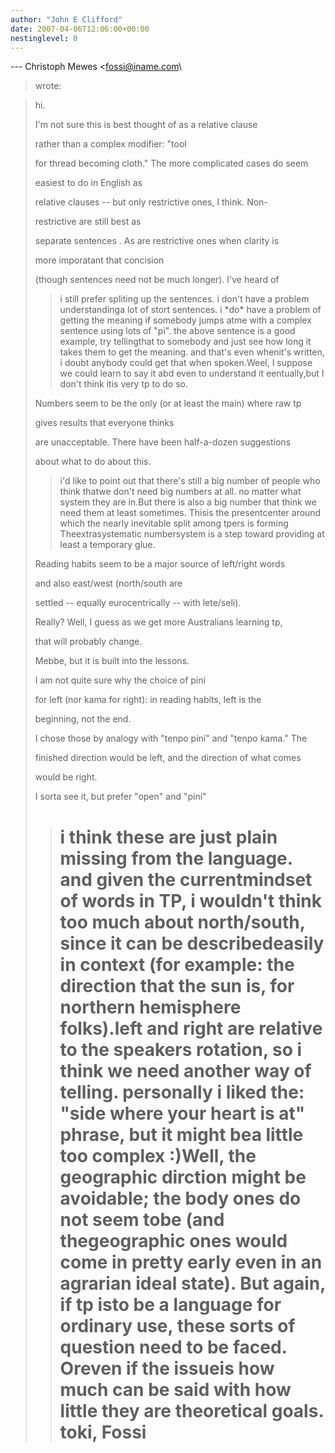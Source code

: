 ```yaml
---
author: "John E Clifford"
date: 2007-04-06T12:06:00+00:00
nestinglevel: 0
---
```

\---
 Christoph Mewes <[fossi@iname.com](mailto://fossi@iname.com)\
> wrote:

> hi.
>> 
> 
> 
> 
> I'm not sure this is best thought of as a relative clause
> 
> 
> rather than a complex modifier: "tool
> 
> 
> 
> for thread becoming cloth." The more complicated cases do seem
> 
> 
> easiest to do in English as
> 
> 
> 
> relative clauses --
 but only restrictive ones, I think. Non-
> 
> 
> restrictive are still best as
> 
> 
> 
> separate sentences . As are restrictive ones when clarity is
> 
> 
> more imporatant that concision
> 
> 
> 
> (though sentences need not be much longer). I've heard of
>> i still prefer spliting up the sentences. i don't have a problem understandinga lot of stort
> sentences. i \*do\* have a problem of getting the meaning if somebody jumps atme with a complex
> sentence using lots of "pi". the above sentence is a good example, try tellingthat to somebody
> and just see how long it takes them to get the meaning. and that's even whenit's written, i
> doubt anybody could get that when spoken.Weel, I suppose we could learn to say it abd even to understand it eentually,but I don't think itis very tp to do so.
>> 
> 
> 
> Numbers seem to be the only (or at least the main) where raw tp
> 
> 
> gives results that everyone thinks
> 
> 
> 
> are unacceptable. There have been half-a-dozen suggestions
> 
> 
> about what to do about this.
>> i'd like to point out that there's still a big number of people who think thatwe don't need big
> numbers at all. no matter what system they are in.But there is also a big number that think we need them at least sometimes. Thisis the presentcenter around which the nearly inevitable split among tpers is forming Theextrasystematic numbersystem is a step toward providing at least a temporary glue.
>> 
> 
> 
> Reading habits seem to be a major source of left/right words
> 
> 
> and also east/west (north/south are
> 
> 
> 
> settled --
 equally eurocentrically --
 with lete/seli).
> 
> 
>> 
> 
> Really? Well, I guess as we get more Australians learning tp,
> 
> 
> that will probably change.
> 
>> 
> Mebbe, but it is built into the lessons.
> 
>> 
> 
> I am not quite sure why the choice of pini
> 
> 
> 
> for left (nor kama for right): in reading habits, left is the
> 
> 
> beginning, not the end.
> 
> 
>> 
> 
> I chose those by analogy with "tenpo pini" and "tenpo kama." The
> 
> 
> finished direction would be left, and the direction of what comes
> 
> 
> would be right.
> 
>> 
> I sorta see it, but prefer "open" and "pini"
>> i think these are just plain missing from the language. and given the currentmindset of words
> in TP, i wouldn't think too much about north/south, since it can be describedeasily in context
> (for example: the direction that the sun is, for northern hemisphere folks).left and right are
> relative to the speakers rotation, so i think we need another way of telling.
>> personally i liked the: "side where your heart is at" phrase, but it might bea little too
> complex :)Well, the geographic dirction might be avoidable; the body ones do not seem tobe (and thegeographic ones would come in pretty early even in an agrarian ideal state). But again, if tp isto be a language for ordinary use, these sorts of question need to be faced. Oreven if the issueis how much can be said with how little they are theoretical goals.
> toki,
> Fossi
>> =
>>
